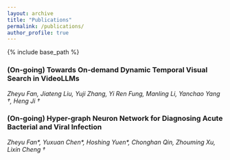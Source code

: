```yaml
---
layout: archive
title: "Publications"
permalink: /publications/
author_profile: true
---
```


<!-- {% if author.googlescholar %}
  You can also find my articles on <u><a href="{{author.googlescholar}}">my Google Scholar profile</a>.</u>
{% endif %} -->

{% include base_path %}

<!-- {% for post in site.publications reversed %}
  {% include archive-single.html %}
{% endfor %} -->
### (On-going) Towards On-demand Dynamic Temporal Visual Search in VideoLLMs

_Zheyu Fan, Jiateng Liu, Yuji Zhang, Yi Ren Fung, Manling Li, Yanchao Yang †, Heng Ji †_  


### (On-going) Hyper-graph Neuron Network for Diagnosing Acute Bacterial and Viral Infection
_Zheyu Fan*, Yuxuan Chen*, Hoshing Yuen*, Chonghan Qin, Zhouming Xu, Lixin Cheng †_
